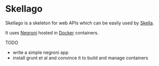 # Skellago

Skellago is a skeleton for web APIs which can be easily used by [Skella](https://github.com/podipo/skella/).

It uses [Negroni](http://negroni.codegangsta.io/) hosted in [Docker]() containers.

TODO

- write a simple negroni app
- install grunt et al and convince it to build and manage containers